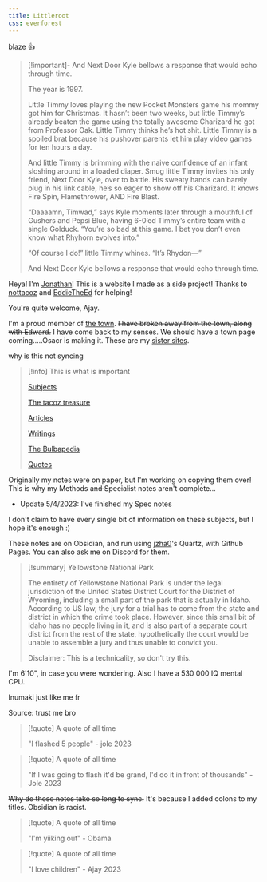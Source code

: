 ```yaml
---
title: Littleroot
css: everforest
---
```


blaze 👍


> [!important]- And Next Door Kyle bellows a response that would echo through time.
> 
> The year is 1997. 
> 
> Little Timmy loves playing the new Pocket Monsters game his mommy got him for Christmas. It hasn’t been two weeks, but little Timmy’s already beaten the game using the totally awesome Charizard he got from Professor Oak. Little Timmy thinks he’s hot shit. Little Timmy is a spoiled brat because his pushover parents let him play video games for ten hours a day. 
> 
> And little Timmy is brimming with the naive confidence of an infant sloshing around in a loaded diaper.  Smug little Timmy invites his only friend, Next Door Kyle, over to battle. His sweaty hands can barely plug in his link cable, he’s so eager to show off his Charizard. It knows Fire Spin, Flamethrower, AND Fire Blast.  
> 
> “Daaaamn, Timwad,” says Kyle moments later through a mouthful of Gushers and Pepsi Blue, having 6-0’ed Timmy’s entire team with a single Golduck. “You’re so bad at this game. I bet you don’t even know what Rhyhorn evolves into.”  
> 
> “Of course I do!” little Timmy whines. “It’s Rhydon—”  
> 
> And Next Door Kyle bellows a response that would echo through time.

Heya! I'm [Jonathan](WritingsDocs/AboutMe.md)! This is a website I made as a side project! Thanks to [nottacoz](https://github.com/nottacoz) and [EddieTheEd](https://github.com/eddietheed) for helping! 

You're quite welcome, Ajay. 

I'm a proud member of [the town](WritingsDocs/town.md). ~~I have broken away from the town, along with Edward.~~ I have come back to my senses. We should have a town page coming.....Osacr is making it. These are my [sister sites](townsites.md). 

why is this not syncing

> [!info] This is what is important
> 
> [Subjects](Subjects.md)
> 
> [The tacoz treasure](tacoztreasure.md)
> 
>[Articles](Articles.md)
> 
> [Writings](WritingsDocs/Writings.md)
> 
>[The Bulbapedia](Bulbapedia.md)
>
>[Quotes](Quotes.md)

Originally my notes were on paper, but I'm working on copying them over! This is why my Methods ~~and Specialist~~ notes aren't complete...
- Update 5/4/2023: I've finished my Spec notes

I don't claim to have every single bit of information on these subjects, but I hope it's enough :)

These notes are on Obsidian, and run using [jzha0](https://github.com/jackyzha0)'s Quartz, with Github Pages. You can also ask me on Discord for them.


> [!summary] Yellowstone National Park
> 
> The entirety of Yellowstone National Park is under the legal jurisdiction of the United States District Court for the District of Wyoming, including a small part of the park that is actually in Idaho. According to US law, the jury for a trial has to come from the state and district in which the crime took place. However, since this small bit of Idaho has no people living in it, and is also part of a separate court district from the rest of the state, hypothetically the court would be unable to assemble a jury and thus unable to convict you. 
> 
> Disclaimer: This is a technicality, so don't try this.

I'm 6'10", in case you were wondering. Also I have a 530 000 IQ mental CPU.

Inumaki just like me fr

Source: trust me bro

> [!quote] A quote of all time
> 
> "I flashed 5 people" - jole 2023

> [!quote] A quote of all time
> 
>"If I was going to flash it'd be grand, I'd do it in front of thousands" - Jole 2023 

~~Why do these notes take so long to sync.~~ It's because I added colons to my titles. Obsidian is racist.

> [!quote] A quote of all time
> 
> "I'm yiiking out" - Obama

> [!quote] A quote of all time
> 
> "I love children" - Ajay 2023

